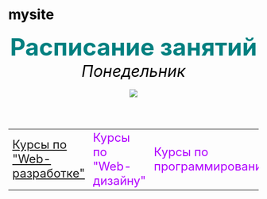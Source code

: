 # mysite
<HTML>
<HEAD>
<TITLE>Учебный файл HTML</TITLE>
</HEAD>
<BODY BACKGROUND="fon.JPG" TEXT="000000">
<P ALIGN="CENTER">
<FONT COLOR="#008080" SIZE="7">
<B>Расписание занятий</B></FONT><BR> <FONT SIZE="6"><I> Понедельник</I></FONT> <BR><BR>
<IMG SRC="BUD.JPG" ALIGN="TOP">
</P>
<BR><BR>
<CENTER>
<TABLE WIDTH=80%>
<TR><TD><FONT SIZE="5"><A HREF="ras.HTML">Курсы по "Web-разработке"</A></FONT></TD>
 <TD><FONT COLOR="#B000FF" SIZE="5">Курсы по "Web-дизайну"</FONT></TD> 
<TD><FONT COLOR="#B000FF" SIZE="5">Курсы по программированию</FONT></TD>
</TR>
</TABLE>
</CENTER>
</BODY>
</HTML>
